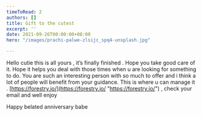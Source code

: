 ```yaml
---
timeToRead: 2
authors: []
title: Gift to the cutest
excerpt: ''
date: 2021-09-26T00:00:00+08:00
hero: "/images/prachi-palwe-zlsijc_spq4-unsplash.jpg"

---
```

Hello cutie this is all yours , it’s finally finished . Hope you take good care of it. Hope it helps you deal with those times when u are looking for something to do. You are such an interesting person with so much to offer and i think a lot of people will benefit from your guidance. This is where u can manage it . [https://forestry.io/](https://forestry.io/ "https://forestry.io/") , check your email and well enjoy

Happy belated anniversary babe